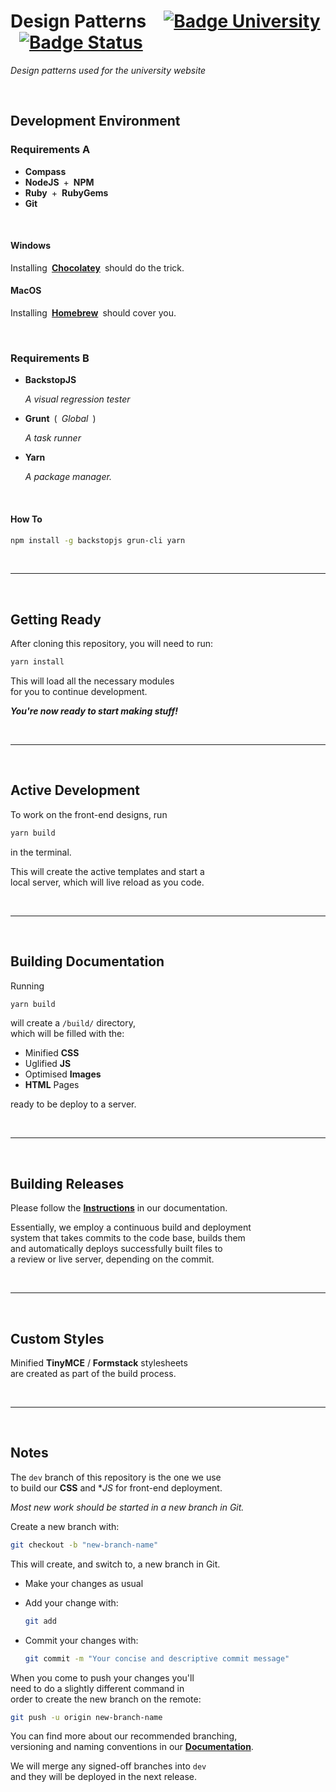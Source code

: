 # Design Patterns [![Badge University]][University] [![Badge Status]][Build Status]

*Design patterns used for the university website*

<br>

## Development Environment

### Requirements A

- **Compass**
- **NodeJS** + **NPM**
- **Ruby** + **RubyGems**
- **Git**

<br>

#### Windows

Installing **[Chocolatey]** should do the trick.

#### MacOS

Installing **[Homebrew]** should cover you.

<br>

### Requirements B

- **BackstopJS**

    *A visual regression tester*

- **Grunt** ( *Global* )

    *A task runner*
    
- **Yarn**

    *A package manager.*
    
<br>
    
#### How To

```sh
npm install -g backstopjs grun-cli yarn
```

<br>

---

<br>

## Getting Ready

After cloning this repository, you will need to run:

```sh
yarn install
```

This will load all the necessary modules <br>
for you to continue development.

***You're now ready to start making stuff!***

<br>

---

<br>

## Active Development

To work on the front-end designs, run 

```sh
yarn build
``` 

in the terminal. 

This will create the active templates and start a <br>
local server, which will live reload as you code.

<br>

---

<br>

## Building Documentation

Running

```sh
yarn build
``` 

will create a `/build/` directory, <br>
which will be filled with the:

- Minified **CSS**
- Uglified **JS**
- Optimised **Images**
- **HTML** Pages

ready to be deploy to a server.

<br>

---

<br>

## Building Releases

Please follow the **[Instructions][Release Process]** in our documentation.

Essentially, we employ a continuous build and deployment <br>
system that takes commits to the code base, builds them <br>
and automatically deploys successfully built files to <br>
a review or live server, depending on the commit. 

<br>

---

<br>

## Custom Styles

Minified **TinyMCE** / **Formstack** stylesheets <br>
are created as part of the build process.

<br>

---

<br>

## Notes

The `dev` branch of this repository is the one we use <br>
to build our **CSS** and **JS* for front-end deployment.

*Most new work should be started in a new branch in Git.*

Create a new branch with:

```sh
git checkout -b "new-branch-name"
```

This will create, and switch to, a new branch in Git.

- Make your changes as usual

- Add your change with:

    ```sh
    git add
    ```
- Commit your changes with:

    ```sh
    git commit -m "Your concise and descriptive commit message"
    ```

When you come to push your changes you'll <br>
need to do a slightly different command in <br>
order to create the new branch on the remote:

```sh
git push -u origin new-branch-name
```

You can find more about our recommended branching, <br>
versioning and naming conventions in our **[Documentation][Version Control]**.

We will merge any signed-off branches into `dev` <br>
and they will be deployed in the next release. 


<!----------------------------------------------------------------------------->

[Badge University]: https://img.shields.io/badge/University-York-293b45?labelColor=2875c7
[Badge Status]: https://semaphoreci.com/api/v1/university-of-york/design-patterns/branches/dev/shields_badge.svg

[Release Process]: https://university-of-york.github.io/guides/release-process/
[Version Control]: https://university-of-york.github.io/version-control/
[Build Status]: https://semaphoreci.com/university-of-york/design-patterns
[University]: http://www.york.ac.uk

[Chocolatey]: https://chocolatey.org/
[Homebrew]: http://brew.sh/
